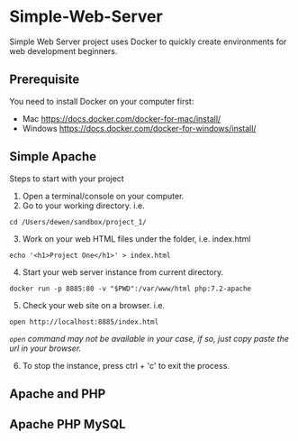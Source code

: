 # Simple-Web-Server

Simple Web Server project uses Docker to quickly create environments for web development beginners.
## Prerequisite 
You need to install Docker on your computer first:
* Mac
  https://docs.docker.com/docker-for-mac/install/
* Windows
  https://docs.docker.com/docker-for-windows/install/

## Simple Apache
Steps to start with your project
1. Open a terminal/console on your computer.
2. Go to your working directory. i.e. 
```
cd /Users/dewen/sandbox/project_1/
```
3. Work on your web HTML files under the folder, i.e. index.html
```
echo '<h1>Project One</h1>' > index.html
```
4. Start your web server instance from current directory.
```
docker run -p 8885:80 -v "$PWD":/var/www/html php:7.2-apache
````
5. Check your web site on a browser. i.e.
```
open http://localhost:8885/index.html
```
*`open` command may not be available in your case, if so, just copy paste the url in your browser.*

6. To stop the instance, press ctrl + 'c' to exit the process.

## Apache and PHP
## Apache PHP MySQL
